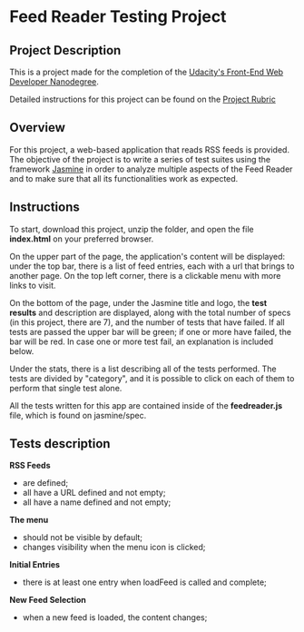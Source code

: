 # Feed Reader Testing Project

## Project Description

This is a project made for the completion of the [Udacity's Front-End Web Developer Nanodegree](https://www.udacity.com/course/front-end-web-developer-nanodegree--nd001?v=fe1).

Detailed instructions for this project can be found on the [Project Rubric](https://review.udacity.com/#!/projects/3442558598/rubric)

## Overview

For this project, a web-based application that reads RSS feeds is provided. The objective of the project is to write a series of test suites using the framework [Jasmine](http://jasmine.github.io/) in order to analyze multiple aspects of the Feed Reader and to make sure that all its functionalities work as expected.

## Instructions

To start, download this project, unzip the folder, and open the file **index.html** on your preferred browser.

On the upper part of the page, the application's content will be displayed: under the top bar, there is a list of feed entries, each with a url that brings to another page. On the top left corner, there is a clickable menu with more links to visit.

On the bottom of the page, under the Jasmine title and logo, the **test results** and description are displayed, along with the total number of specs (in this project, there are 7), and the number of tests that have failed. If all tests are passed the upper bar will be green; if one or more have failed, the bar will be red. In case one or more test fail, an explanation is included below.

Under the stats, there is a list describing all of the tests performed. The tests are divided by "category", and it is possible to click on each of them to perform that single test alone.

All the tests written for this app are contained inside of the **feedreader.js** file, which is found on jasmine/spec.

## Tests description

**RSS Feeds**
- are defined;
- all have a URL defined and not empty;
- all have a name defined and not empty;

**The menu**
- should not be visible by default;
- changes visibility when the menu icon is clicked;

**Initial Entries**
- there is at least one entry when loadFeed is called and complete;

**New Feed Selection**
- when a new feed is loaded, the content changes;

